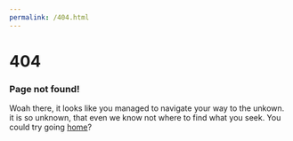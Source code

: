 ```yaml
---
permalink: /404.html
---
```


# 404
### Page not found!
Woah there, it looks like you managed to navigate your way to the unkown. it is so unknown, that even we know not where to find what you seek. You could try going [home](/)?

